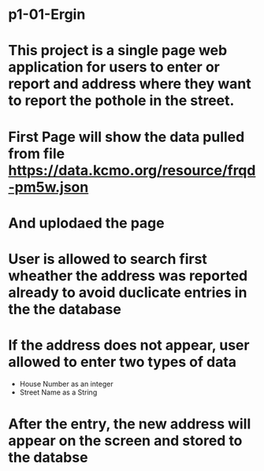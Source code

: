 # p1-01-Ergin

# This project is a single page web application for users to enter or report and address where they want to report the pothole in the street.

# First Page will show the data pulled from file https://data.kcmo.org/resource/frqd-pm5w.json

# And uplodaed the page

# User is allowed to search first wheather the address was reported already to avoid duclicate entries in the the database

# If the address does not appear, user allowed to enter two types of data
  - House Number as an integer
  - Street Name as a String

# After the entry, the new address will appear on the screen and stored to the databse
